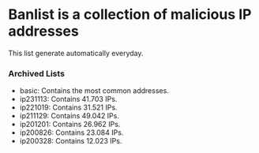 # Banlist is a collection of malicious IP addresses

This list generate automatically everyday.

### Archived Lists
- basic: Contains the most common addresses.
- ip231113: Contains 41.703 IPs.
- ip221019: Contains 31.521 IPs.
- ip211129: Contains 49.042 IPs.
- ip201201: Contains 26.962 IPs.
- ip200826: Contains 23.084 IPs.
- ip200328: Contains 12.023 IPs.
